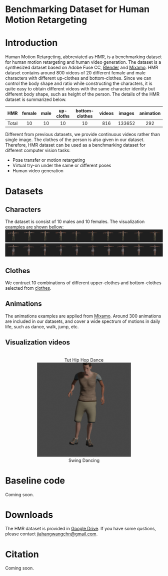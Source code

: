 # Benchmarking Dataset for Human Motion Retargeting

# Introduction
Human Motion Retargeting, abbreviated as HMR, is a benchmarking dataset for human motion retargeting and human video generation. The dataset is a synthesized dataset based on Adobe Fuse CC, [Blender](https://www.blender.org/) and [Mixamo](https://www.mixamo.com). HMR dataset contains around 800 videos of 20 different female and male characters with different up-clothes and bottom-clothes. Since we can control the body shape and ratio while constructing the characters, it is quite easy to obtain different videos with the same character identity but different body shape, such as height of the person. The details of the HMR dataset is summarized below.

| HMR |female|male|up-cloths|bottom-clothes|videos|images|animation|
|:--:|:--:|:--:|:--:|:--:|:--:|:--:|:--:|
|Total| 10 | 10 | 10 | 10 | 816 | 133652| 292|

Different from previous datasets, we provide continuous videos rather than single image. The clothes of the person is also given in our dataset. Therefore, HMR dataset can be used as a benchmarking dataset for different computer vision tasks:
- Pose transfer or motion retargeting
- Virtual try-on under the same or different poses
- Human video generation

# Datasets
## Characters
The dataset is consist of 10 males and 10 females. The visualization examples are shown bellow:
![males](./figures/male.png) 
![females](./figures/female.png)
## Clothes
We contruct 10 combinations of different upper-clothes and bottom-clothes selected from [clothes](./figures/clothes).
## Animations
The animations examples are applied from [Mixamo](https://www.mixamo.com). Around 300 animations are included in our datasets, and cover a wide spectrum of motions in daily life, such as dance, walk, jump, etc.
## Visualization videos
<div align="center">
    <img src="figures/Tut_Hip_Hop_Dance.gif" width="300px" alt><br>
    Tut Hip Hop Dance
</div>
<div align="center">
    <img src="figures/Swing_Dancing.gif" width="300px" alt><br>
    Swing Dancing
</div>

# Baseline code
Coming soon.

# Downloads
The HMR dataset is provided in [Google Drive](). If you have some qustions, please contact jiahangwangchn@gmail.com.

# Citation
Coming soon.